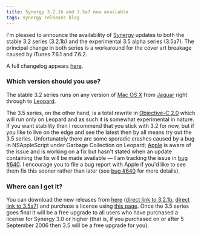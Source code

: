 ```yaml
---
title: Synergy 3.2.1b and 3.5a7 now available
tags: synergy releases blog
---
```


I'm pleased to announce the availability of [Synergy](/wiki/Synergy) updates to both the stable 3.2 series (3.2.1b) and the experimental 3.5 alpha series (3.5a7). The principal change in both series is a workaround for the cover art breakage caused by iTunes 7.6.1 and 7.6.2.

A full changelog appears [here](http://wincent.dev/a/products/synergy-classic/history/).

### Which version should you use?

The stable 3.2 series runs on any version of [Mac OS X](/wiki/Mac_OS_X) from [Jaguar](/wiki/Jaguar) right through to [Leopard](/wiki/Leopard).

The 3.5 series, on the other hand, is a total rewrite in [Objective-C 2.0](/wiki/Objective-C_2.0) which will run only on Leopard and as such it is somewhat experimental in nature. If you want stability then I recommend that you stick with 3.2 for now, but if you like to live on the edge and see the latest then by all means try out the 3.5 series. Unfortunately there are some sporadic crashes caused by a bug in NSAppleScript under Garbage Collection on Leopard; [Apple](/wiki/Apple) is aware of the issue and is working on a fix but hasn't stated when an update containing the fix will be made available — I am tracking the issue in [bug \#640](/issues/640). I encourage you to file a bug report with Apple if you'd like to see them fix this sooner rather than later (see [bug \#640](/issues/640) for more details).

### Where can I get it?

You can download the new releases from [here](http://wincent.dev/a/products/synergy-classic/download/) ([direct link to 3.2.1b](http://wincent.dev/download.php?item=SynergyJaguar.zip), [direct link to 3.5a7](http://wincent.dev/download.php?item=SynergyBeta.zip)) and purchase a license using [this page](https://wincent.dev/a/products/synergy-classic/purchase/). Once the 3.5 series goes final it will be a free upgrade to all users who have purchased a license for Synergy 3.0 or higher (that is, if you purchased on or after 5 September 2006 then 3.5 will be a free upgrade for you).
